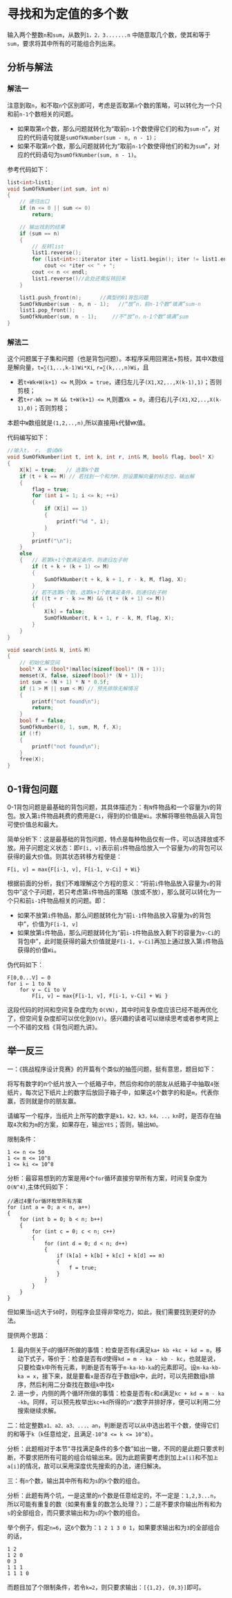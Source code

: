 # 寻找和为定值的多个数

输入两个整数`n`和`sum`，从数列`1，2，3.......n` 中随意取几个数，使其和等于`sum`，要求将其中所有的可能组合列出来。

## 分析与解法

### 解法一

注意到取`n`，和不取`n`个区别即可，考虑是否取第`n`个数的策略，可以转化为一个只和前`n-1`个数相关的问题。

+ 如果取第`n`个数，那么问题就转化为“取前`n-1`个数使得它们的和为`sum-n`”，对应的代码语句就是`sumOfkNumber(sum - n, n - 1)；`
+ 如果不取第`n`个数，那么问题就转化为“取前`n-1`个数使得他们的和为`sum`”，对应的代码语句为`sumOfkNumber(sum, n - 1)`。

参考代码如下：

```cpp
list<int>list1;
void SumOfkNumber(int sum, int n)
{
    // 递归出口
    if (n <= 0 || sum <= 0)
        return;

    // 输出找到的结果
    if (sum == n)
    {
        // 反转list
        list1.reverse();
        for (list<int>::iterator iter = list1.begin(); iter != list1.end(); iter++)
            cout << *iter << " + ";
        cout << n << endl;
        list1.reverse()//此处还需反转回来
    }

    list1.push_front(n);      //典型的01背包问题
    SumOfkNumber(sum - n, n - 1);   //“放”n，前n-1个数“填满”sum-n
    list1.pop_front();
    SumOfkNumber(sum, n - 1);     //不“放”n，n-1个数“填满”sum
}
```

### 解法二

这个问题属于子集和问题（也是背包问题）。本程序采用回溯法+剪枝，其中X数组是解向量，`t=∑(1,..,k-1)Wi*Xi`, `r=∑(k,..,n)Wi`，且

+ 若`t+Wk+W(k+1) <= M`,则`Xk = true`，递归左儿子`(X1,X2,..,X(k-1),1)`；否则剪枝；
+ 若`t+r-Wk >= M && t+W(k+1) <= M`,则置`Xk = 0`，递归右儿子`(X1,X2,..,X(k-1),0)`；否则剪枝；

本题中`W`数组就是`(1,2,..,n)`,所以直接用`k`代替`WK`值。

代码编写如下：

```cpp
//输入t， r， 尝试Wk
void SumOfkNumber(int t, int k, int r, int& M, bool& flag, bool* X)
{
    X[k] = true;   // 选第k个数
    if (t + k == M) // 若找到一个和为M，则设置解向量的标志位，输出解
    {
        flag = true;
        for (int i = 1; i <= k; ++i)
        {
            if (X[i] == 1)
            {
                printf("%d ", i);
            }
        }
        printf("\n");
    }
    else
    {   // 若第k+1个数满足条件，则递归左子树
        if (t + k + (k + 1) <= M)
        {
            SumOfkNumber(t + k, k + 1, r - k, M, flag, X);
        }
        // 若不选第k个数，选第k+1个数满足条件，则递归右子树
        if ((t + r - k >= M) && (t + (k + 1) <= M))
        {
            X[k] = false;
            SumOfkNumber(t, k + 1, r - k, M, flag, X);
        }
    }
}

void search(int& N, int& M)
{
    // 初始化解空间
    bool* X = (bool*)malloc(sizeof(bool)* (N + 1));
    memset(X, false, sizeof(bool)* (N + 1));
    int sum = (N + 1) * N * 0.5f;
    if (1 > M || sum < M) // 预先排除无解情况
    {
        printf("not found\n");
        return;
    }
    bool f = false;
    SumOfkNumber(0, 1, sum, M, f, X);
    if (!f)
    {
        printf("not found\n");
    }
    free(X);
}
```

## 0-1背包问题

0-1背包问题是最基础的背包问题，其具体描述为：有`N`件物品和一个容量为`V`的背包。放入第`i`件物品耗费的费用是`Ci`，得到的价值是`Wi`。求解将哪些物品装入背包可使价值总和最大。

简单分析下：这是最基础的背包问题，特点是每种物品仅有一件，可以选择放或不放。用子问题定义状态：即`F[i, v]`表示前`i`件物品恰放入一个容量为`v`的背包可以获得的最大价值。则其状态转移方程便是：

    F[i, v] = max{F[i-1, v], F[i-1, v-Ci] + Wi}

根据前面的分析，我们不难理解这个方程的意义：“将前`i`件物品放入容量为`v`的背包中”这个子问题，若只考虑第`i`件物品的策略（放或不放），那么就可以转化为一个只和前`i-1`件物品相关的问题。即：

+ 如果不放第`i`件物品，那么问题就转化为“前`i-1`件物品放入容量为`v`的背包中”，价值为`F[i-1, v]`
+ 如果放第`i`件物品，那么问题就转化为“前`i-1`件物品放入剩下的容量为`v-Ci`的背包中”，此时能获得的最大价值就是`F[i-1, v-Ci]`再加上通过放入第`i`件物品获得的价值`Wi`。

伪代码如下：

```
F[0,0...V] ← 0
for i ← 1 to N
    for v ← Ci to V
        F[i, v] ← max{F[i-1, v], F[i-1, v-Ci] + Wi }
```

这段代码的时间和空间复杂度均为 `O(VN)`，其中时间复杂度应该已经不能再优化了，但空间复杂度却可以优化到`O(V)`。感兴趣的读者可以继续思考或者参考网上一个不错的文档《背包问题九讲》。

## 举一反三

一：《挑战程序设计竞赛》的开篇有个类似的抽签问题，挺有意思，题目如下：

将写有数字的n个纸片放入一个纸箱子中，然后你和你的朋友从纸箱子中抽取`4`张纸片，每次记下纸片上的数字后放回子箱子中，如果这`4`个数字的和是`m`，代表你赢，否则就是你的朋友赢。

请编写一个程序，当纸片上所写的数字是`k1，k2，k3，k4，..，kn`时，是否存在抽取`4`次和为`m`的方案，如果存在，输出`YES`；否则，输出`NO`。

限制条件：

    1 <= n <= 50
    1 <= m <= 10^8
    1 <= ki <= 10^8

分析：最容易想到的方案是用`4`个`for`循环直接穷举所有方案，时间复杂度为`O(N^4)`,主体代码如下：

```
//通过4重for循环枚举所有方案
for (int a = 0; a < n, a++)
{
    for (int b = 0; b < n; b++)
    {
        for (int c = 0; c < n; c++)
        {
            for (int d = 0; d < n; d++)
            {
                if (k[a] + k[b] + k[c] + k[d] == m)
                {
                    f = true;
                }
            }
        }
    }
}
```

但如果当`n`远大于`50`时，则程序会显得非常吃力，如此，我们需要找到更好的办法。

提供两个思路：

1. 最内侧关于`d`的循环所做的事情：检查是否有`d`满足`ka+ kb +kc + kd = m`，移动下式子，等价于：检查是否有d使得`kd = m - ka - kb - kc`，也就是说，只要检查`k`中所有元素，判断是否有等于`m-ka-kb-ka`的元素即可。设`m-ka-kb-ka = x`，接下来，就是要看`x`是否存在于数组k中，此时，可以先把数组`k`排序，然后利用二分查找在数组`k`中找`x`
2. 进一步，内侧的两个循环所做的事情：检查是否有`c`和`d`满足`kc + kd = m - ka -kb`。同样，可以预先枚举出`kc+kd`所得的`n^2`数字并排好序，便可以利用二分搜索继续求解。

二：给定整数`a1、a2、a3、...、an`，判断是否可以从中选出若干个数，使得它们的和等于`k`（`k`任意给定，且满足`-10^8 <= k <= 10^8`）。

分析：此题相对于本节“寻找满足条件的多个数”如出一辙，不同的是此题只要求判断，不要求把所有可能的组合给输出来。因为此题需要考虑到加上`a[i]`和不加`上a[i]`的情况，故可以采用深度优先搜索的办法，递归解决。

三：有`n`个数，输出其中所有和为`s`的`k`个数的组合。

分析：此题有两个坑，一是这里的`n`个数是任意给定的，不一定是：`1,2,3...n`，所以可能有重复的数（如果有重复的数怎么处理？）；二是不要求你输出所有和为`s`的全部组合，而只要求输出和为`s`的`k`个数的组合。

举个例子，假定`n=6`，这`6`个数为：`1 2 1 3 0 1`，如果要求输出和为`3`的全部组合的话，

    1 2
    1 2 0
    0 3
    1 1 1
    1 1 1 0

而题目加了个限制条件，若令`k=2`，则只要求输出：`[{1,2}, {0,3}]`即可。